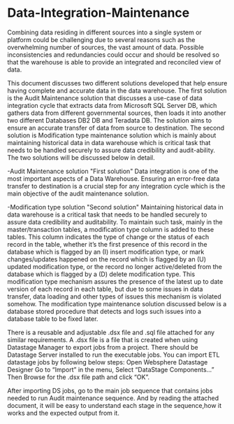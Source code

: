# Data-Integration-Maintenance
Combining data residing in different sources into a single system or platform could be challenging due to several reasons such as the overwhelming number of sources, the vast amount of data. Possible inconsistencies and redundancies could occur and should be resolved so that the warehouse is able to provide an integrated and reconciled view of data.

This document discusses two different solutions developed that help ensure having complete and accurate data in the data warehouse. The first solution is the Audit Maintenance solution that discusses a use-case of data integration cycle that extracts data from Microsoft SQL Server DB, which gathers data from different governmental sources, then loads it into another two different Databases DB2 DB and Teradata DB. The solution aims to ensure an accurate transfer of data from source to destination. The second solution is Modification type maintenance solution which is mainly about maintaining historical data in data warehouse which is critical task that needs to be handled securely to assure data credibility and audit-ability. The two solutions will be discussed below in detail.

-Audit Maintenance solution "First solution"
Data integration is one of the most important aspects of a Data Warehouse. Ensuring an error-free data transfer to destination is a crucial step for any integration cycle which is the main objective of the audit maintenance solution.

-Modification type solution "Second solution"
Maintaining historical data in data warehouse is a critical task that needs to be handled securely to assure data credibility and auditability. To maintain such task, mainly in the master/transaction tables, a modification type column is added to these tables. This column indicates the type of change or the status of each record in the table, whether it’s the first presence of this record in the database which is flagged by an (I) insert modification type, or mark changes/updates happened on the record which is flagged by an (U) updated modification type, or the record no longer active/deleted from the database which is flagged by a (D) delete modification type. This modification type mechanism assures the presence of the latest up to date version of each record in each table, but due to some issues in data transfer, data loading and other types of issues this mechanism is violated somehow. The modification type maintenance solution discussed below is a database stored procedure that detects and logs such issues into a database table to be fixed later.

There is a reusable and adjustable .dsx file and .sql file attached for any similar requirements. A .dsx file is a file that is created when using Datastage Manager to export jobs from a project. There should be Datastage Server installed to run the executable jobs. You can import ETL datastage jobs by following below steps: Open Websphere Datastage Designer Go to “Import” in the menu, Select “DataStage Components…” Then Browse for the .dsx file path and click “OK”.

After importing DS jobs, go to the main job sequence that contains jobs needed to run Audit maintenance sequence. And by reading the attached document, it will be easy to understand each stage in the sequence,how it works and the expected output from it.
